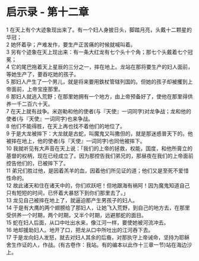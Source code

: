 # 启示录 - 第十二章
  
 1 在天上有个大迹象现出来了。有一个妇人身披日头，脚踏月亮，头戴十二颗星的华冠；  
 2 她怀着孕；产难发作，要生产正苦痛的时候就喊叫着。  
 3 另有个迹象在天上现出来：有一条大红龙有七个头十个角；那七个头戴着七个冠冕；  
 4 它的尾巴拖着天上星辰的三分之一，摔在地上。龙站在那将要生产的妇人面前，等她生产了，要吞吃她的孩子。  
 5 那妇人产生了一个男儿，就是将来要用鉄杖管辖列国的。但她的孩子却被攫到上帝面前，上帝宝座那里。  
 6 那妇人就逃入荒野；在那里她拥有一个地方，由上帝预备好了，使他在那里得供养一千二百六十天。  
 7 在天上就有战争。米迦勒和他的使者(与『天使』一词同字)对龙争战；龙和他的使者(与『天使』一词同字)也来争战。  
 8 他们不能得胜，在天上再也找不着他们的地位了。  
 9 于是大龙被摔下：大龙就是古蛇，叫魔鬼又叫撒但的，就是那迷惑普天下的。他被摔在地上，他的使者(与『天使』一词同字)也同他被摔下。  
 10 我就听见有大声音在天上说：「我们的上帝的拯救，权能，国度，和他所膏立的基督的权柄，现在已经成立了。因为那控告我们弟兄的，那昼夜在我们的上帝面前控告他们的，已被摔下了。  
 11 弟兄们胜过他，是因着羔羊的血，因着他们所见证的道；他们又是至死不爱惜性命的。  
 12 故此诸天和住在诸天中的，你们欢跃吧！但地跟海有祸阿！因为魔鬼知道自己只有短短的时间，已怀着大暴怒下到你们那里去了。」  
 13 龙见自己被摔在地上了，就逼迫那产生男孩子的妇人。  
 14 于是有大鹰的两个翅膀给了那妇人，让她飞入荒野，到自己的地方去，在那里受供养一个时期，两个时期，又半个时期，远避那蛇的面目。  
 15 蛇在妇人后面，从口中吐出水来，像江河一样，要使她被河流冲去。  
 16 地却援助妇人。地开了口，把龙从口中所吐出的江河吞下去。  
 17 于是龙向妇人发怒，就去对妇人其余的后裔，对那执守上帝诫命，坚持为耶稣舍生作证的人，作战。(有古卷作：我站。有的编本以此作十三章一节)站在海边沙上。